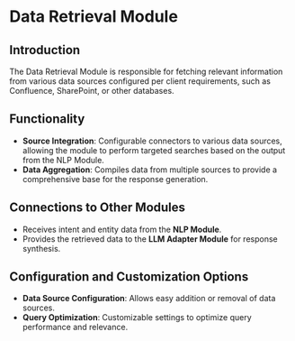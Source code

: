 # Data Retrieval Module

## Introduction
The Data Retrieval Module is responsible for fetching relevant information from various data sources configured per client requirements, such as Confluence, SharePoint, or other databases.

## Functionality
- **Source Integration**: Configurable connectors to various data sources, allowing the module to perform targeted searches based on the output from the NLP Module.
- **Data Aggregation**: Compiles data from multiple sources to provide a comprehensive base for the response generation.

## Connections to Other Modules
- Receives intent and entity data from the **NLP Module**.
- Provides the retrieved data to the **LLM Adapter Module** for response synthesis.

## Configuration and Customization Options
- **Data Source Configuration**: Allows easy addition or removal of data sources.
- **Query Optimization**: Customizable settings to optimize query performance and relevance.
